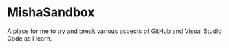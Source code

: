 # MishaSandbox
A place for me to try and break various aspects of GitHub and Visual Studio Code as I learn.

